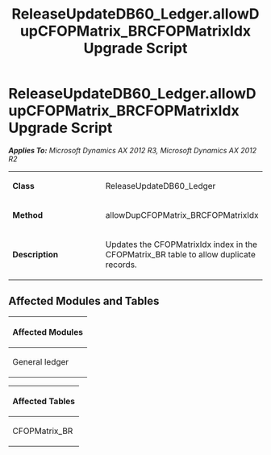 ﻿---
title: ReleaseUpdateDB60_Ledger.allowDupCFOPMatrix_BRCFOPMatrixIdx Upgrade Script
TOCTitle: ReleaseUpdateDB60_Ledger.allowDupCFOPMatrix_BRCFOPMatrixIdx Upgrade Script
ms:assetid: 21739a69-e127-8910-b878-685a7ba345e0
ms:mtpsurl: https://msdn.microsoft.com/en-us/library/JJ684927(v=AX.60)
ms:contentKeyID: 49707128
ms.date: 05/18/2015
mtps_version: v=AX.60
---

# ReleaseUpdateDB60\_Ledger.allowDupCFOPMatrix\_BRCFOPMatrixIdx Upgrade Script 


_**Applies To:** Microsoft Dynamics AX 2012 R3, Microsoft Dynamics AX 2012 R2_

<table>
<colgroup>
<col style="width: 50%" />
<col style="width: 50%" />
</colgroup>
<tbody>
<tr class="odd">
<td><p><strong>Class</strong></p></td>
<td><p>ReleaseUpdateDB60_Ledger</p></td>
</tr>
<tr class="even">
<td><p><strong>Method</strong></p></td>
<td><p>allowDupCFOPMatrix_BRCFOPMatrixIdx</p></td>
</tr>
<tr class="odd">
<td><p><strong>Description</strong></p></td>
<td><p>Updates the CFOPMatrixIdx index in the CFOPMatrix_BR table to allow duplicate records.</p></td>
</tr>
</tbody>
</table>


## Affected Modules and Tables

<table>
<colgroup>
<col style="width: 100%" />
</colgroup>
<thead>
<tr class="header">
<th><p>Affected Modules</p></th>
</tr>
</thead>
<tbody>
<tr class="odd">
<td><p>General ledger</p></td>
</tr>
</tbody>
</table>


<table>
<colgroup>
<col style="width: 100%" />
</colgroup>
<thead>
<tr class="header">
<th><p>Affected Tables</p></th>
</tr>
</thead>
<tbody>
<tr class="odd">
<td><p>CFOPMatrix_BR</p></td>
</tr>
</tbody>
</table>

  


